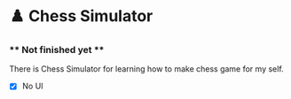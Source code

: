 # ♟️ Chess Simulator

<h3>** Not finished yet **</h3>

<p>There is Chess Simulator for learning how to make chess game for my self.</p>

- [x] No UI
